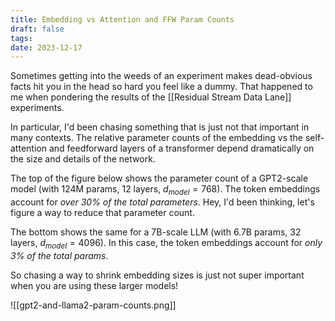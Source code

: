 ```yaml
---
title: Embedding vs Attention and FFW Param Counts
draft: false
tags: 
date: 2023-12-17
---
```

Sometimes getting into the weeds of an experiment makes dead-obvious facts hit you in the head so hard you feel like a dummy. That happened to me when pondering the results of the [[Residual Stream Data Lane]] experiments.

In particular, I'd been chasing something that is just not that important in many contexts. The relative parameter counts of the embedding vs the self-attention and feedforward layers of a transformer depend dramatically on the size and details of the network.
 
The top of the figure below shows the parameter count of a GPT2-scale model (with 124M params, 12 layers, $d_{model}=768$). The token embeddings account for *over 30% of the total parameters*. Hey, I'd been thinking, let's figure a way to reduce that parameter count.

The bottom shows the same for a 7B-scale LLM (with 6.7B params, 32 layers, $d_{model}=4096$). In this case, the token embeddings account for *only 3% of the total params*.

So chasing a way to shrink embedding sizes is just not super important when you are using these larger models!


![[gpt2-and-llama2-param-counts.png]]

